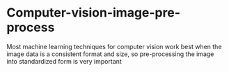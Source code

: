 # Computer-vision-image-pre-process
Most machine learning techniques for computer vision work best when the image data is a consistent format and size, so pre-processing the image into standardized form is very important

